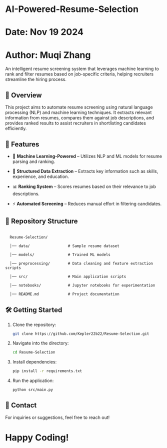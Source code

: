 # AI-Powered-Resume-Selection
# Date: Nov 19 2024
# Author: Muqi Zhang

An intelligent resume screening system that leverages machine learning to rank and filter resumes based on job-specific criteria, helping recruiters streamline the hiring process.

## 📌 Overview

  This project aims to automate resume screening using natural language processing (NLP) and machine learning techniques. It extracts relevant information from resumes, compares them against job descriptions, and provides ranked results to assist recruiters in shortlisting candidates efficiently.

## 🚀 Features

  - 🤖 **Machine Learning-Powered** – Utilizes NLP and ML models for resume parsing and ranking.

  - 📂 **Structured Data Extraction** – Extracts key information such as skills, experience, and education.

  - 📊 **Ranking System** – Scores resumes based on their relevance to job descriptions.

  - ⚡ **Automated Screening** – Reduces manual effort in filtering candidates.

## 📁 Repository Structure

  ```

    Resume-Selection/

    │── data/                 # Sample resume dataset

    │── models/               # Trained ML models

    │── preprocessing/        # Data cleaning and feature extraction scripts

    │── src/                  # Main application scripts

    │── notebooks/            # Jupyter notebooks for experimentation

    │── README.md             # Project documentation

  ```

## 🛠️ Getting Started

1. Clone the repository:
   ```sh
   git clone https://github.com/Kepler22b22/Resume-Selection.git
   ```

2. Navigate into the directory:
   ```sh
   cd Resume-Selection
   ```

3. Install dependencies:
   ```sh
   pip install -r requirements.txt
   ```

4. Run the application:
   ```sh
   python src/main.py
   ```

## 📧 Contact

  For inquiries or suggestions, feel free to reach out!

# Happy Coding!
